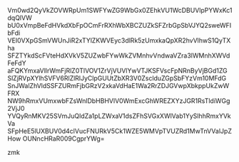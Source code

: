 Vm0wd2QyVkZOVWRpUm1SWFYwZG9WbGx0ZEhkVU1WcDBUVlpPYWxKc1dqQlVW
bU0xVmpBeFdHVkdXbFpOCmFrRXhWbXBCZUZkSFZrbGpSbVJYQ2sweWFIbFdi
VEI0VXpGSmVWUnJiR2xTYlZKWVEyc3dlRk5zUmxkaQpXR2hvVlhwS1QyTXha
SFZTYkdScFVteHdXVkV5ZUZwbFYwWkZVMnhvVndwaVZra3lWMnhXWVdFeFdY
aFQKYmxaVllrWmFjRlZ0TlVOV1ZrVjVUVlYwVTJKSFVscFpNRnByVjBGd1ZG
SlZjRVpXYlhSVFV6RlZlRlJyClpGUUtZbXR3V0ZsclduZGpSbFYzVm10MFdG
SnJWalZhVldSSFZURmFjbGRzV2xkaVdHaE1Wa2RrZDJGVwpXbkppUkZwWFRX
NW9hRmxVUmxwbFZsWnlDbHBHVlV0WmExcGhWREZXYzJGR1RsTldiWGg2VjJ0
YVQyRnMKV25SVmJuQldZa1pLZWxaV1dsZFhSVGxXWlVab1YySlhhRmxYVkVa
SFpHeE5lUXBUV0d4clVucFNURkV5Ck1WZE5WMVpTVUZRd1MwTnVValJpZHow
OUNncHRaR009CgprYWg=

zmk